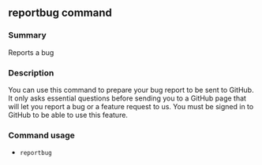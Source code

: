 ## reportbug command

### Summary

Reports a bug

### Description

You can use this command to prepare your bug report to be sent to GitHub. It only asks essential questions before sending you to a GitHub page that will let you report a bug or a feature request to us. You must be signed in to GitHub to be able to use this feature.

### Command usage

* `reportbug`